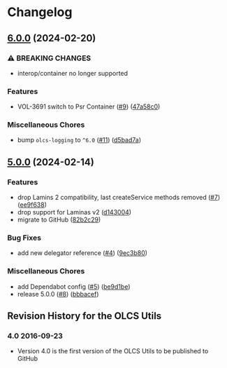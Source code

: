 # Changelog

## [6.0.0](https://github.com/dvsa/olcs-utils/compare/v5.0.0...v6.0.0) (2024-02-20)


### ⚠ BREAKING CHANGES

* interop/container no longer supported

### Features

* VOL-3691 switch to Psr Container ([#9](https://github.com/dvsa/olcs-utils/issues/9)) ([47a58c0](https://github.com/dvsa/olcs-utils/commit/47a58c0f2b9394a043c0eea0f2f871875afb2d26))


### Miscellaneous Chores

* bump `olcs-logging` to `^6.0` ([#11](https://github.com/dvsa/olcs-utils/issues/11)) ([d5bad7a](https://github.com/dvsa/olcs-utils/commit/d5bad7ab1fd0c555359583c27255bbe3b49ae558))

## [5.0.0](https://github.com/dvsa/olcs-utils/compare/v5.0.0...v5.0.0) (2024-02-14)


### Features

* drop Lamins 2 compatibility, last createService methods removed ([#7](https://github.com/dvsa/olcs-utils/issues/7)) ([ee9f638](https://github.com/dvsa/olcs-utils/commit/ee9f638ed598efd6f7abf08c4a6352b8013996ca))
* drop support for Laminas v2 ([d143004](https://github.com/dvsa/olcs-utils/commit/d1430044d14ff38b3da5eabeee55024b2e90ee98))
* migrate to GitHub ([82b2c29](https://github.com/dvsa/olcs-utils/commit/82b2c2986397dfc8b5e615b48259747fb28ca1a8))


### Bug Fixes

* add new delegator reference ([#4](https://github.com/dvsa/olcs-utils/issues/4)) ([9ec3b80](https://github.com/dvsa/olcs-utils/commit/9ec3b807ff8ca1670989ced79010bd3db53f2010))


### Miscellaneous Chores

* add Dependabot config ([#5](https://github.com/dvsa/olcs-utils/issues/5)) ([be9d1be](https://github.com/dvsa/olcs-utils/commit/be9d1becffc87322464cdacf4cb55825c6fff3b2))
* release 5.0.0 ([#8](https://github.com/dvsa/olcs-utils/issues/8)) ([bbbacef](https://github.com/dvsa/olcs-utils/commit/bbbaceff9f11ec865f90a5ccb0d810b3e44640d3))

## Revision History for the OLCS Utils ### 4.0 2016-09-23 - Version 4.0 is the first version of the OLCS Utils to be published to GitHub
